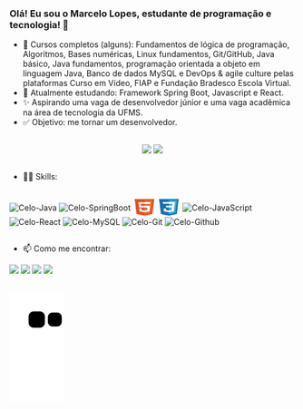 ### Olá! Eu sou o Marcelo Lopes, estudante de programação e tecnologia! 👋

- 🔭 Cursos completos (alguns): Fundamentos de lógica de programação, Algoritmos, Bases numéricas, Linux fundamentos, Git/GitHub, Java básico, Java fundamentos, programação orientada a objeto em linguagem Java, Banco de dados MySQL e DevOps & agile culture pelas plataformas Curso em Vídeo, FIAP e Fundação Bradesco Escola Virtual.
- 🌱 Atualmente estudando: Framework Spring Boot, Javascript e React. 
- ✨ Aspirando uma vaga de desenvolvedor júnior e uma vaga acadêmica na área de tecnologia da UFMS.
- ✅ Objetivo: me tornar um desenvolvedor.

##

<div align="center">
  <img height="170em" src="https://github-readme-stats.vercel.app/api?username=lopes-marcelo&show_icons=true&theme=onedark&include_all_commits=true&count_private=true"/>
  <img height="170em" src="https://github-readme-stats.vercel.app/api/top-langs/?username=lopes-marcelo&layout=compact&langs_count=7&theme=onedark"/>
</div>

## 

- 👨‍💻 Skills:
  
<div style="display: inline_block"><br>
  <img align="center" alt="Celo-Java" height="30" width="40" src="https://cdn.jsdelivr.net/gh/devicons/devicon/icons/java/java-original-wordmark.svg" />
  <img align="center" alt="Celo-SpringBoot" height="30" width="40" src="https://cdn.jsdelivr.net/gh/devicons/devicon/icons/spring/spring-original.svg" />
  <img align="center" alt="Celo-HTML" height="30" width="40" src="https://raw.githubusercontent.com/devicons/devicon/master/icons/html5/html5-original.svg">
  <img align="center" alt="Celo-CSS" height="30" width="40" src="https://raw.githubusercontent.com/devicons/devicon/master/icons/css3/css3-original.svg">
  <img align="center" alt="Celo-JavaScript" height="30" width="40" src="https://cdn.jsdelivr.net/gh/devicons/devicon/icons/javascript/javascript-original.svg" />
  <img align="center" alt="Celo-React" height="30" width="40" src="https://cdn.jsdelivr.net/gh/devicons/devicon/icons/react/react-original-wordmark.svg" />
  <img align="center" alt="Celo-MySQL" height="30" width="40" src="https://cdn.jsdelivr.net/gh/devicons/devicon/icons/mysql/mysql-original-wordmark.svg" />
  <img align="center" alt="Celo-Git" height="30" width="40" src="https://cdn.jsdelivr.net/gh/devicons/devicon/icons/git/git-original.svg" />
  <img align="center" alt="Celo-Github" height="30" width="40" src="https://cdn.jsdelivr.net/gh/devicons/devicon/icons/github/github-original.svg" />
</div>
  
##

- 📫 Como me encontrar: 

<div> 
  <a href="https://www.instagram.com/lopes__marcelo/" target="_blank"><img src="https://img.shields.io/badge/-Instagram-%23E4405F?style=for-the-badge&logo=instagram&logoColor=white" target="_blank"></a>
  <a href = "mailto:marceloblopesfilho@gmail.com"><img src="https://img.shields.io/badge/-Gmail-%23333?style=for-the-badge&logo=gmail&logoColor=white" target="_blank"></a>
  <a href="https://www.linkedin.com/in/marcelo-lopes-0520b922b/" target="_blank"><img src="https://img.shields.io/badge/-LinkedIn-%230077B5?style=for-the-badge&logo=linkedin&logoColor=white" target="_blank"></a>
  <a href="https://github.com/Lopes-Marcelo" target="_blank"><img src="https://img.shields.io/badge/GitHub-100000?style=for-the-badge&logo=github&logoColor=white" target="_blank"></a>
</div>

##
  
![Snake animation](https://github.com/rafaballerini/rafaballerini/blob/output/github-contribution-grid-snake.svg)
  

